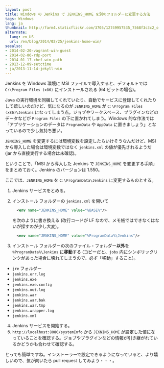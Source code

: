 ```yaml
---
layout: post
title: Windows の Jenkins で JENKINS_HOME を別のフォルダーに変更する方法
tags: Windows
lang: ja
thumbnail: http://farm4.staticflickr.com/3705/12749957535_7568f3c3c2_o.png
alternate:
  lang: en_US
  url: /en/blog/2014/02/25/jenkins-home-win/
seealso:
- 2014-02-20-vagrant-win-guest
- 2014-02-06-rdp-port
- 2014-01-17-chef-win-path
- 2013-12-09-setctime
- ja/2013-11-14-jekyll-win
---
```

Jenkins を Windows 環境に MSI ファイルで導入すると、デフォルトでは `C:\Program Files (x86)` にインストールされる (64 ビットの場合)。

Java の実行環境を同梱してくれていたり、自動でサービスに登録してくれたりして嬉しいのだけど、気になるのが `JENKINS_HOME` が `C:\Program Files (x86)\Jenkins` になってしまう点。ジョブやワークスペース、プラグインなどのデータなどが `Program Files` の下に置かれてしまう。Windows 的な作法では「アプリケーションのデータは `ProgramData` や `AppData` に置きましょう」となっているので少し気持ち悪い。

`JENKINS_HOME` を変更するには環境変数を設定したらいけそうなんだけど、MSI から導入した場合は環境変数ではなく `jenkins.xml` の値が優先されるようだ (jar から直接実行する場合は未確認)。

ということで、「MSI から導入した Jenkins で `JENKINS_HOME` を変更する手順」をまとめておく。Jenkins のバージョンは 1.550。

ここでは、`JENKINS_HOME` を `C:\ProgramData\Jenkins` に変更するものとする。

1.  Jenkins サービスをとめる。
2.  インストール フォルダーの `jenkins.xml` を開いて

    ```xml
      <env name="JENKINS_HOME" value="%BASE%"/>
    ```

    を次のように書き換える (改行コードが LF なので、メモ帳ではできなくはないが探すのが少し大変)。

    ```xml
      <env name="JENKINS_HOME" value="%ProgramData%\Jenkins"/>
    ```

3.  インストール フォルダーの次のファイル・フォルダー**以外**を `%ProgramData%\Jenkins` に**移動**する (コピーだと、`jobs` 内にシンボリックリンクがあった場合に壊れてしまうので、必ず「移動」すること)。
   * `jre` フォルダー
   * `jenkins.err.log`
   * `jenkins.exe`
   * `jenkins.exe.config`
   * `jenkins.out.log`
   * `jenkins.war`
   * `jenkins.war.bak`
   * `jenkins.war.tmp`
   * `jenkins.wrapper.log`
   * `jenkins.xml`

4.  Jenkins サービスを開始する。
5.  `http://localhost:8080/systemInfo` から `JEKNINS_HOME` が設定した値になっていることを確認する。ジョブやプラグインなどの情報が引き継がれているかどうかも合わせて確認する。

とっても簡単ですね。インストーラーで設定できるようになっていると、より嬉しいので、気が向いたら pull request してみよう・・・。

